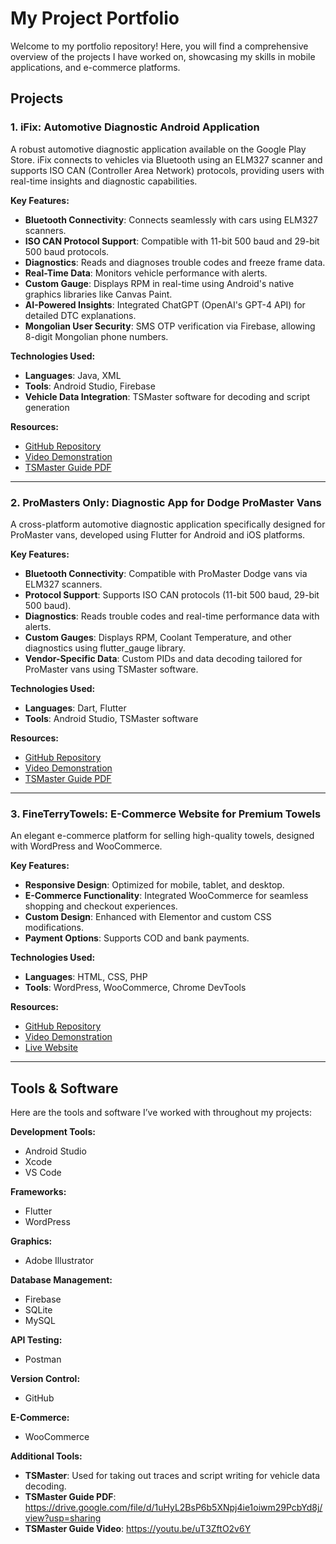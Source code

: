 # My Project Portfolio

Welcome to my portfolio repository! Here, you will find a comprehensive overview of the projects I have worked on, showcasing my skills in mobile applications, and e-commerce platforms.

## Projects

### 1. **iFix: Automotive Diagnostic Android Application**
A robust automotive diagnostic application available on the Google Play Store. iFix connects to vehicles via Bluetooth using an ELM327 scanner and supports ISO CAN (Controller Area Network) protocols, providing users with real-time insights and diagnostic capabilities.

**Key Features:**
- **Bluetooth Connectivity**: Connects seamlessly with cars using ELM327 scanners.
- **ISO CAN Protocol Support**: Compatible with 11-bit 500 baud and 29-bit 500 baud protocols.
- **Diagnostics**: Reads and diagnoses trouble codes and freeze frame data.
- **Real-Time Data**: Monitors vehicle performance with alerts.
- **Custom Gauge**: Displays RPM in real-time using Android's native graphics libraries like Canvas Paint.
- **AI-Powered Insights**: Integrated ChatGPT (OpenAI's GPT-4 API) for detailed DTC explanations.
- **Mongolian User Security**: SMS OTP verification via Firebase, allowing 8-digit Mongolian phone numbers.

**Technologies Used:**
- **Languages**: Java, XML
- **Tools**: Android Studio, Firebase
- **Vehicle Data Integration**: TSMaster software for decoding and script generation

**Resources:**
- [GitHub Repository](#)
- [Video Demonstration](#)
- [TSMaster Guide PDF](https://drive.google.com/file/d/1uHyL2BsP6b5XNpj4ie1oiwm29PcbYd8j/view?usp=sharing)

---

### 2. **ProMasters Only: Diagnostic App for Dodge ProMaster Vans**
A cross-platform automotive diagnostic application specifically designed for ProMaster vans, developed using Flutter for Android and iOS platforms.

**Key Features:**
- **Bluetooth Connectivity**: Compatible with ProMaster Dodge vans via ELM327 scanners.
- **Protocol Support**: Supports ISO CAN protocols (11-bit 500 baud, 29-bit 500 baud).
- **Diagnostics**: Reads trouble codes and real-time performance data with alerts.
- **Custom Gauges**: Displays RPM, Coolant Temperature, and other diagnostics using flutter_gauge library.
- **Vendor-Specific Data**: Custom PIDs and data decoding tailored for ProMaster vans using TSMaster software.

**Technologies Used:**
- **Languages**: Dart, Flutter
- **Tools**: Android Studio, TSMaster software

**Resources:**
- [GitHub Repository](#)
- [Video Demonstration](#)
- [TSMaster Guide PDF](https://drive.google.com/file/d/1uHyL2BsP6b5XNpj4ie1oiwm29PcbYd8j/view?usp=sharing)


---

### 3. **FineTerryTowels: E-Commerce Website for Premium Towels**
An elegant e-commerce platform for selling high-quality towels, designed with WordPress and WooCommerce.

**Key Features:**
- **Responsive Design**: Optimized for mobile, tablet, and desktop.
- **E-Commerce Functionality**: Integrated WooCommerce for seamless shopping and checkout experiences.
- **Custom Design**: Enhanced with Elementor and custom CSS modifications.
- **Payment Options**: Supports COD and bank payments.

**Technologies Used:**
- **Languages**: HTML, CSS, PHP
- **Tools**: WordPress, WooCommerce, Chrome DevTools

**Resources:**
- [GitHub Repository](#)
- [Video Demonstration](#)
- [Live Website](https://fineterrytowels.com)

---

## Tools & Software

Here are the tools and software I’ve worked with throughout my projects:

**Development Tools:**
- Android Studio
- Xcode
- VS Code

**Frameworks:**
- Flutter
- WordPress

**Graphics:**
- Adobe Illustrator

**Database Management:**
- Firebase
- SQLite
- MySQL

**API Testing:**
- Postman

**Version Control:**
- GitHub

**E-Commerce:**
- WooCommerce

**Additional Tools:**
- **TSMaster**: Used for taking out traces and script writing for vehicle data decoding.
- **TSMaster Guide PDF**: https://drive.google.com/file/d/1uHyL2BsP6b5XNpj4ie1oiwm29PcbYd8j/view?usp=sharing
- **TSMaster Guide Video**: https://youtu.be/uT3ZftO2v6Y


